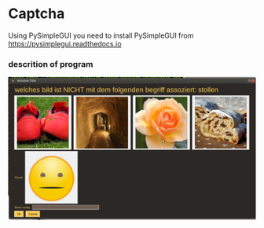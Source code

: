 # Captcha
Using PySimpleGUI
you need to install PySimpleGUI from https://pysimplegui.readthedocs.io

### descrition of program


![screenshot1.png](screenshot1.png)


